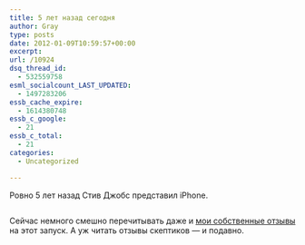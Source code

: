 ```yaml
---
title: 5 лет назад сегодня
author: Gray
type: posts
date: 2012-01-09T10:59:57+00:00
excerpt:
url: /10924
dsq_thread_id:
  - 532559758
esml_socialcount_LAST_UPDATED:
  - 1497283206
essb_cache_expire:
  - 1614380748
essb_c_google:
  - 21
essb_c_total:
  - 21
categories:
  - Uncategorized

---
```








Ровно 5 лет назад Стив Джобс представил iPhone.

<img src="https://i2.wp.com/searchenginesblog.s3.amazonaws.com/iphonexx1.jpg?w=740" alt="" data-recalc-dims="1" /> 

Сейчас немного смешно перечитывать даже и [мои собственные отзывы][1] на этот запуск. А уж читать отзывы скептиков — и подавно.

 [1]: http://www.searchengines.ru/blog/archives/008348.html
